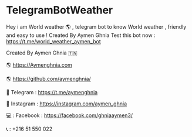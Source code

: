 # TelegramBotWeather
Hey i am World weather 🌎 , telegram bot to know World weather  , friendly and easy to use ! Created By Aymen Ghnia
Test this bot now  : https://t.me/world_weather_aymen_bot 

Created By Aymen Ghnia 🇹🇳 


 🌎 https://Aymenghnia.com 
 
 🌎  https://github.com/aymenghnia/
 
 📱  Telegram : https://t.me/aymenghnia 
  
 📱  Instagram : https://instagram.com/aymen_ghnia 

 💻 : Facebook : https://facebook.com/ghniaaymen3/ 

 📞 : +216 51 550 022 
